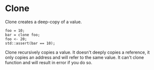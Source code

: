 # Clone

Clone creates a deep-copy of a value.

```butter
foo = 10;
bar = clone foo;
foo <- 20;
std::assert(bar == 10);
```

Clone recursively copies a value. It doesn't deeply copies a reference, it only copies an address and will refer to the same value. It can't clone function and will result in error if you do so.
